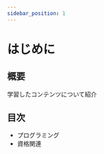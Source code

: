 ```yaml
---
sidebar_position: 1
---
```


# はじめに

## 概要

学習したコンテンツについて紹介

## 目次

<!-- TODO: リンクを張る-->
* プログラミング
* 資格関連

